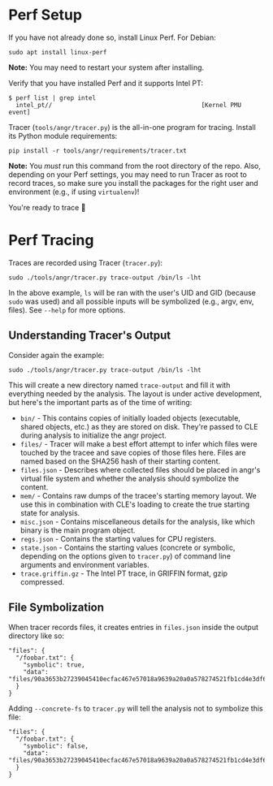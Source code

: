 # Perf Setup

If you have not already done so, install Linux Perf. For Debian:

```shell
sudo apt install linux-perf
```

**Note:** You may need to restart your system after installing.

Verify that you have installed Perf and it supports Intel PT:

```text
$ perf list | grep intel
  intel_pt//                                         [Kernel PMU event]
```

Tracer (`tools/angr/tracer.py`) is the all-in-one program for tracing. Install
its Python module requirements:

    pip install -r tools/angr/requirements/tracer.txt

**Note:** You *must* run this command from the root directory of the repo. Also, depending on 
your Perf settings, you may need to run Tracer as root to record traces, so make sure you install 
the packages for the right user and environment (e.g., if using `virtualenv`)!

You're ready to trace 🎉

# Perf Tracing

Traces are recorded using Tracer (`tracer.py`):

    sudo ./tools/angr/tracer.py trace-output /bin/ls -lht

In the above example, `ls` will be ran with the user's UID and GID (because `sudo` was used) and
all possible inputs will be symbolized (e.g., argv, env, files). See `--help` for more options.

## Understanding Tracer's Output

Consider again the example:

    sudo ./tools/angr/tracer.py trace-output /bin/ls -lht

This will create a new directory named `trace-output` and fill it with everything needed by the analysis.
The layout is under active development, but here's the important parts as of the time of writing:

* `bin/` - This contains copies of initially loaded objects (executable, shared objects, etc.) as
they are stored on disk. They're passed to CLE during analysis to initialize the angr project.
* `files/` - Tracer will make a best effort attempt to infer which files were touched by the tracee and
save copies of those files here. Files are named based on the SHA256 hash of their starting content.
* `files.json` - Describes where collected files should be placed in angr's virtual file system and whether
the analysis should symbolize the content.
* `mem/` - Contains raw dumps of the tracee's starting memory layout. We use this in combination with CLE's
loading to create the true starting state for analysis.
* `misc.json` - Contains miscellaneous details for the analysis, like which binary is the main program object.
* `regs.json` - Contains the starting values for CPU registers.
* `state.json` - Contains the starting values (concrete or symbolic, depending on the options given to `tracer.py`)
of command line arguments and environment variables.
* `trace.griffin.gz` - The Intel PT trace, in GRIFFIN format, gzip compressed.

## File Symbolization

When tracer records files, it creates entries in `files.json` inside the output directory like so:

```
"files": {
  "/foobar.txt": {
    "symbolic": true,
    "data": "files/90a3653b27239045410ecfac467e57018a9639a20a0a578274521fb1cd4e3df6"
  }
}
```

Adding `--concrete-fs` to `tracer.py` will tell the analysis not to symbolize this file:

```
"files": {
  "/foobar.txt": {
    "symbolic": false,
    "data": "files/90a3653b27239045410ecfac467e57018a9639a20a0a578274521fb1cd4e3df6"
  }
}
```
